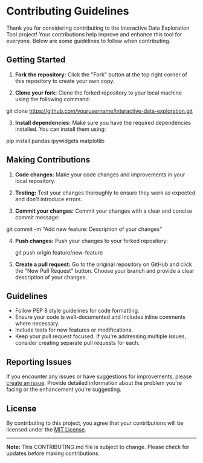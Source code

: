 # Contributing Guidelines

Thank you for considering contributing to the Interactive Data Exploration Tool project! Your contributions help improve and enhance this tool for everyone. Below are some guidelines to follow when contributing.

## Getting Started

1. **Fork the repository:** Click the "Fork" button at the top right corner of this repository to create your own copy.

2. **Clone your fork:** Clone the forked repository to your local machine using the following command:
   
git clone https://github.com/yourusername/interactive-data-exploration.git

3. **Install dependencies:** Make sure you have the required dependencies installed. You can install them using:

pip install pandas ipywidgets matplotlib

## Making Contributions

1. **Code changes:** Make your code changes and improvements in your local repository.

2. **Testing:** Test your changes thoroughly to ensure they work as expected and don't introduce errors.

3. **Commit your changes:** Commit your changes with a clear and concise commit message:

git commit -m "Add new feature: Description of your changes"

4. **Push changes:** Push your changes to your forked repository:

   git push origin feature/new-feature


5. **Create a pull request:** Go to the original repository on GitHub and click the "New Pull Request" button. Choose your branch and provide a clear description of your changes.

## Guidelines

- Follow PEP 8 style guidelines for code formatting.
- Ensure your code is well-documented and includes inline comments where necessary.
- Include tests for new features or modifications.
- Keep your pull request focused. If you're addressing multiple issues, consider creating separate pull requests for each.

## Reporting Issues

If you encounter any issues or have suggestions for improvements, please [create an issue](https://github.com/yourusername/interactive-data-exploration/issues/new). Provide detailed information about the problem you're facing or the enhancement you're suggesting.

## License

By contributing to this project, you agree that your contributions will be licensed under the [MIT License](LICENSE).

---

**Note:** This CONTRIBUTING.md file is subject to change. Please check for updates before making contributions.

